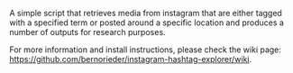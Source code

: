A simple script that retrieves media from instagram that are either tagged with a specified term or posted around a specific location and produces a number of outputs for research purposes.

For more information and install instructions, please check the wiki page: https://github.com/bernorieder/instagram-hashtag-explorer/wiki.
